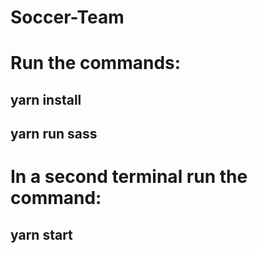# Soccer-Team

# Run the commands:
## yarn install
## yarn run sass
# In a second terminal run the command:
## yarn start
